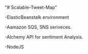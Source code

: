 "# Scalable-Tweet-Map" 

-ElasticBeanstalk environment

-Aamazon SQS, SNS seriveces.

-Alchemy API for sentiment Analysis.

-NodeJS

